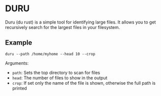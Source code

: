 # DURU

Duru (du rust) is a simple tool for identifying large files. It allows you to get recursively search for the largest files in your filesystem.

## Example

```
duru --path /home/myhome --head 10 --crop
```

Arguments:

- `path`: Sets the top directory to scan for files
- `head`: The number of files to show in the output
- `crop`: If set only the name of the file is shown, otherwise the full path is printed
